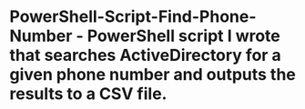 # PowerShell-Script-Find-Phone-Number - PowerShell script I wrote that searches ActiveDirectory for a given phone number and outputs the results to a CSV file.

